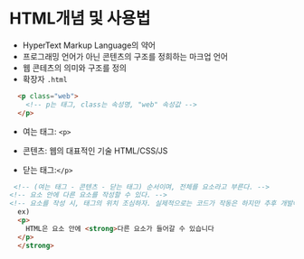 # HTML개념 및 사용법

- HyperText Markup Language의 약어
- 프로그래밍 언어가 아닌 콘텐츠의 구조를 정희하는 마크업 언어
- 웹 콘테츠의 의미와 구조를 정의
- 확장자 `.html`

```html
  <p class="web">
    <!-- p는 태그, class는 속성명, "web" 속성값 -->
  </p>
```

  - 여는 태그: `<p>`

  - 콘텐츠:
    웹의 대표적인 기술 HTML/CSS/JS

  - 닫는 태그:`</p>`

```html
 <!-- (여는 태그 - 콘텐츠 - 닫는 태그) 순서이며, 전체를 요소라고 부른다. -->
<!-- 요소 안에 다른 요소를 작성할 수 있다. -->
<!-- 요소를 작성 시, 태그의 위치 조심하자. 실제적으로는 코드가 작동은 하지만 추후 개발에 예기치 못한 오류가 될 수도 있다. -->
  ex)
  <p>
    HTML은 요소 안에 <strong>다른 요소가 들어갈 수 있습니다
  </p>
  </strong>
  ```

